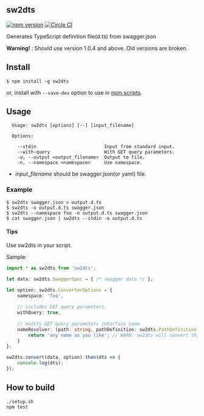 sw2dts 
------

[![npm version](https://badge.fury.io/js/sw2dts.svg)](https://badge.fury.io/js/sw2dts)
[![Circle CI](https://circleci.com/gh/mstssk/sw2dts.svg?style=svg)](https://circleci.com/gh/mstssk/sw2dts)

Generates TypeScript definition file(d.ts) from swagger.json

**Warning!** :
Should use version 1.0.4 and above.
Old versions are broken.

## Install

```
$ npm install -g sw2dts
```

or, install with `--save-dev` option to use in [npm scripts](https://docs.npmjs.com/misc/scripts).

## Usage

```
  Usage: sw2dts [options] [--] [input_filename]

  Options:

    --stdin                         Input from standard input.
    --with-query                    With GET query parameters.
    -o, --output <output_filename>  Output to file.
    -n, --namespace <namespace>     Use namespace.
```

- *input_filename* should be swagger.json(or yaml) file.

### Example

```
$ sw2dts swagger.json > output.d.ts
$ sw2dts -o output.d.ts swagger.json
$ sw2dts --namespace foo -o output.d.ts swagger.json
$ cat swagger.json | sw2dts --stdin -o output.d.ts
```

#### Tips

Use sw2dts in your script.

Sample:

```ts
import * as sw2dts from 'sw2dts';

let data: sw2dts.SwaggerSpec = { /* swagger data */ };

let option: sw2dts.ConverterOptions = {
    namespace: 'foo',
    
    // includes GET query parameters.
    withQuery: true, 
    
    // modify GET query parameters interface name.
    nameResolver: (path: string, pathDefinition: sw2dts.PathDefinition, options: sw2dts.ConverterOptions) => {
        return 'any name as you like'; // WARN: sw2dts will convert this name to PascalCase.
    }
};

sw2dts.convert(data, option).then(dts => {
    console.log(dts);
});
```

## How to build

```
./setup.sh
npm test
```